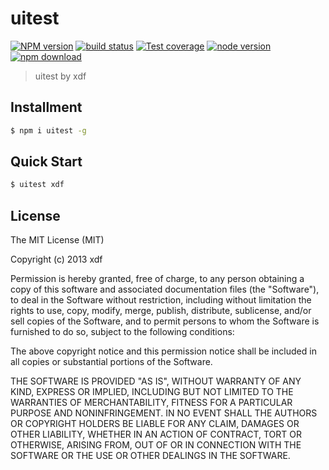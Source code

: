 uitest
===

[![NPM version][npm-image]][npm-url]
[![build status][travis-image]][travis-url]
[![Test coverage][coveralls-image]][coveralls-url]
[![node version][node-image]][node-url]
[![npm download][download-image]][download-url]

[npm-image]: https://img.shields.io/npm/v/uitest.svg?style=flat-square
[npm-url]: https://npmjs.org/package/uitest
[travis-image]: https://img.shields.io/travis/xudafeng/uitest.svg?style=flat-square
[travis-url]: https://travis-ci.org/xudafeng/uitest
[coveralls-image]: https://img.shields.io/coveralls/xudafeng/uitest.svg?style=flat-square
[coveralls-url]: https://coveralls.io/r/xudafeng/uitest?branch=master
[node-image]: https://img.shields.io/badge/node.js-%3E=_0.10-green.svg?style=flat-square
[node-url]: http://nodejs.org/download/
[download-image]: https://img.shields.io/npm/dm/uitest.svg?style=flat-square
[download-url]: https://npmjs.org/package/uitest

> uitest by xdf

## Installment

```bash
$ npm i uitest -g
```

## Quick Start

```bash
$ uitest xdf
```

## License

The MIT License (MIT)

Copyright (c) 2013 xdf

Permission is hereby granted, free of charge, to any person obtaining a copy of
this software and associated documentation files (the "Software"), to deal in
the Software without restriction, including without limitation the rights to
use, copy, modify, merge, publish, distribute, sublicense, and/or sell copies of
the Software, and to permit persons to whom the Software is furnished to do so,
subject to the following conditions:

The above copyright notice and this permission notice shall be included in all
copies or substantial portions of the Software.

THE SOFTWARE IS PROVIDED "AS IS", WITHOUT WARRANTY OF ANY KIND, EXPRESS OR
IMPLIED, INCLUDING BUT NOT LIMITED TO THE WARRANTIES OF MERCHANTABILITY, FITNESS
FOR A PARTICULAR PURPOSE AND NONINFRINGEMENT. IN NO EVENT SHALL THE AUTHORS OR
COPYRIGHT HOLDERS BE LIABLE FOR ANY CLAIM, DAMAGES OR OTHER LIABILITY, WHETHER
IN AN ACTION OF CONTRACT, TORT OR OTHERWISE, ARISING FROM, OUT OF OR IN
CONNECTION WITH THE SOFTWARE OR THE USE OR OTHER DEALINGS IN THE SOFTWARE.
